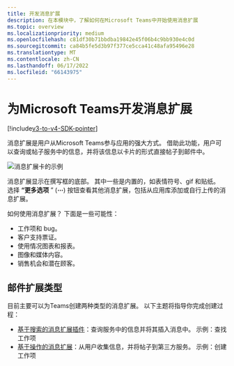 ```yaml
---
title: 开发消息扩展
description: 在本模块中，了解如何在Microsoft Teams中开始使用消息扩展
ms.topic: overview
ms.localizationpriority: medium
ms.openlocfilehash: c81df30b71bbdba19842e45f06b4c9bb930e4c0d
ms.sourcegitcommit: ca84b5fe5d3b97f377ce5cca41c48afa95496e28
ms.translationtype: MT
ms.contentlocale: zh-CN
ms.lasthandoff: 06/17/2022
ms.locfileid: "66143975"
---
```

# <a name="develop-message-extensions-for-microsoft-teams"></a>为Microsoft Teams开发消息扩展

[!include[v3-to-v4-SDK-pointer](~/includes/v3-to-v4-pointer-me.md)]

消息扩展是用户从Microsoft Teams参与应用的强大方式。 借助此功能，用户可以查询或帖子服务中的信息，并将该信息以卡片的形式直接帖子到邮件中。

![消息扩展卡的示例](~/assets/images/compose-extensions/ceexample.png)

消息扩展显示在撰写框的底部。 其中一些是内置的，如表情符号、gif 和贴纸。 选择 **“更多选项** ” (**&#8943;**) 按钮查看其他消息扩展，包括从应用库添加或自行上传的消息扩展。

如何使用消息扩展？ 下面是一些可能性：

* 工作项和 bug。
* 客户支持票证。
* 使用情况图表和报表。
* 图像和媒体内容。
* 销售机会和潜在顾客。

## <a name="types-of-message-extensions"></a>邮件扩展类型

目前主要可以为Teams创建两种类型的消息扩展。 以下主题将指导你完成创建过程：

* [基于搜索的消息扩展插件](~/resources/messaging-extension-v3/search-extensions.md)：查询服务中的信息并将其插入消息中。 示例：查找工作项
* [基于操作的消息扩展](~/resources/messaging-extension-v3/create-extensions.md)：从用户收集信息，并将帖子到第三方服务。 示例：创建工作项
